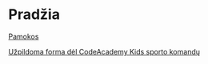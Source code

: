# Pradžia

[Pamokos](classes/index.md)

[Užpildoma forma dėl CodeAcademy Kids sporto komandų](https://goo.gl/forms/9U7iBd7fWtFA1HHF2)
